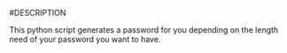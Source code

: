 #DESCRIPTION

This python script generates a password for you depending on the length need of your password you want to have.